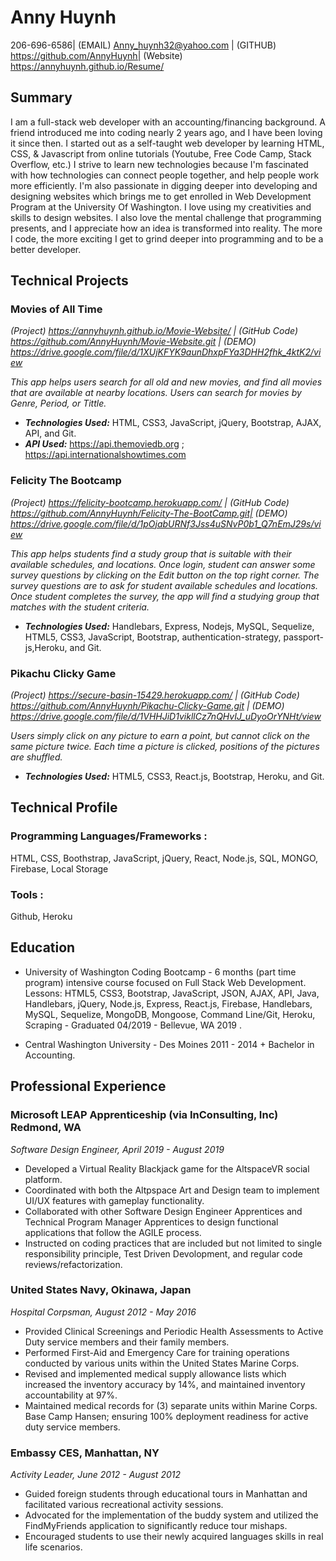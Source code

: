 Anny Huynh
===============

206-696-6586| (EMAIL) Anny_huynh32@yahoo.com | (GITHUB) https://github.com/AnnyHuynh| (Website) https://annyhuynh.github.io/Resume/


Summary
------------------------
I am a full-stack web developer with an accounting/financing background. A friend introduced me into coding nearly 2 years ago, and I have been loving it since then. I started out as a self-taught web developer by learning HTML, CSS, & Javascript from online tutorials (Youtube, Free Code Camp, Stack Overflow, etc.) I strive to learn new technologies because I'm fascinated with how technologies can connect people together, and help people work more efficiently. I'm also passionate in digging deeper into developing and designing websites which brings me to get enrolled in Web Development Program at the University Of Washington. I love using my creativities and skills to design websites. I also love the mental challenge that programming presents, and I appreciate how an idea is transformed into reality. The more I code, the more exciting I get to grind deeper into programming and to be a better developer. 

Technical Projects
-------------------------


 ### Movies of All Time 
 
_(Project) https://annyhuynh.github.io/Movie-Website/ | (GitHub Code) https://github.com/AnnyHuynh/Movie-Website.git | (DEMO) https://drive.google.com/file/d/1XUjKFYK9aunDhxpFYa3DHH2fhk_4ktK2/view_

 _This app helps users search for all old and new movies, and find all movies that are available at nearby locations. Users can search for movies by Genre, Period, or Tittle._
+ _**Technologies Used:**_ HTML, CSS3, JavaScript, jQuery, Bootstrap, AJAX, API, and Git.
+ _**API Used:**_ https://api.themoviedb.org ; https://api.internationalshowtimes.com

 ### Felicity The Bootcamp 
 
_(Project) https://felicity-bootcamp.herokuapp.com/ | (GitHub Code) https://github.com/AnnyHuynh/Felicity-The-BootCamp.git| (DEMO) https://drive.google.com/file/d/1pOjabURNf3Jss4uSNvP0b1_Q7nEmJ29s/view_

 _This app helps students find a study group that is suitable with their available schedules, and locations. Once login, student can answer some survey questions by clicking on the Edit button on the top right corner. The survey questions are to ask for student available schedules and locations. Once student completes the survey, the app will find a studying group that matches with the student criteria._
+ _**Technologies Used:**_ Handlebars, Express, Nodejs, MySQL, Sequelize, HTML5, CSS3, JavaScript, Bootstrap, authentication-strategy, passport-js,Heroku, and Git.

### Pikachu Clicky Game 

_(Project) https://secure-basin-15429.herokuapp.com/ | (GitHub Code) https://github.com/AnnyHuynh/Pikachu-Clicky-Game.git | (DEMO) https://drive.google.com/file/d/1VHHJiD1vikllCz7nQHvIJ_uDyoOrYNHt/view_

 _Users simply click on any picture to earn a point, but cannot click on the same picture twice. Each time a picture is clicked, positions of the pictures are shuffled._
+ _**Technologies Used:**_ HTML5, CSS3, React.js, Bootstrap, Heroku, and Git.


Technical Profile
-----------------

### Programming Languages/Frameworks :

 HTML, CSS, Boothstrap, JavaScript, jQuery, React, Node.js, SQL,  MONGO, Firebase, Local Storage

 ### Tools :

 Github, Heroku 


 Education
----------------------------

* University of Washington Coding Bootcamp - 6 months (part time program) intensive course focused on Full Stack Web Development. Lessons: HTML5, CSS3, Bootstrap, JavaScript, JSON, AJAX, API, Java, Handlebars, jQuery, Node.js, Express, React.js, Firebase, Handlebars, MySQL, Sequelize, MongoDB, Mongoose, Command Line/Git, Heroku, Scraping - Graduated 04/2019 - Bellevue, WA 2019 .

* Central Washington University - Des Moines 2011 - 2014 + Bachelor in Accounting. 


Professional Experience
-----------------------


### Microsoft LEAP Apprenticeship (via InConsulting, Inc) Redmond, WA

_Software Design Engineer, April 2019 - August 2019_

* Developed a Virtual Reality Blackjack game for the AltspaceVR social platform.
* Coordinated with both the Altpspace Art and Design team to implement UI/UX features with gameplay functionality.
* Collaborated with other Software Design Engineer Apprentices and Technical Program Manager Apprentices to design functional       applications that follow the AGILE process.
* Instructed on coding practices that are included but not limited to single responsibility principle, Test Driven Devolopment, and regular code reviews/refactorization.


### United States Navy, Okinawa, Japan

_Hospital Corpsman, August 2012 - May 2016_

* Provided Clinical Screenings and Periodic Health Assessments to Active Duty service members and their family members.
* Performed First-Aid and Emergency Care for training operations conducted by various units within the United States Marine Corps.
* Revised and implemented medical supply allowance lists which increased the inventory accuracy by 14%, and maintained inventory accountability at 97%.
* Maintained medical records for (3) separate units within Marine Corps. Base Camp Hansen; ensuring 100% deployment readiness for active duty service members.

### Embassy CES, Manhattan, NY
_Activity Leader, June 2012 - August 2012_

* Guided foreign students through educational tours in Manhattan and facilitated various recreational activity sessions.
* Advocated for the implementation of the buddy system and utilized the FindMyFriends application to significantly reduce tour mishaps.
* Encouraged students to use their newly acquired languages skills in real life scenarios.
